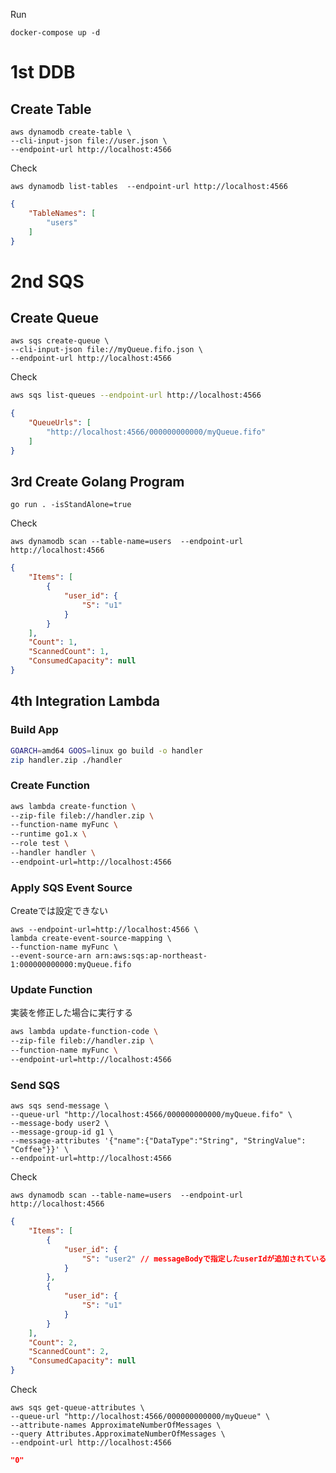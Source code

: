 Run
```
docker-compose up -d
```


# 1st DDB 
## Create Table
```shell
aws dynamodb create-table \
--cli-input-json file://user.json \
--endpoint-url http://localhost:4566
```

Check
```shell
aws dynamodb list-tables  --endpoint-url http://localhost:4566
```
```json
{
    "TableNames": [
        "users"
    ]
}
```

# 2nd SQS
## Create Queue
```shell
aws sqs create-queue \
--cli-input-json file://myQueue.fifo.json \
--endpoint-url http://localhost:4566
```
Check
```sh
aws sqs list-queues --endpoint-url http://localhost:4566
```
```json
{
    "QueueUrls": [
        "http://localhost:4566/000000000000/myQueue.fifo"
    ]
}
```

## 3rd Create Golang Program

```shell
go run . -isStandAlone=true 
```

Check
```shell
aws dynamodb scan --table-name=users  --endpoint-url http://localhost:4566
```
```json
{
    "Items": [
        {
            "user_id": {
                "S": "u1"
            }
        }
    ],
    "Count": 1,
    "ScannedCount": 1,
    "ConsumedCapacity": null
}
```

## 4th Integration Lambda
### Build App
```sh
GOARCH=amd64 GOOS=linux go build -o handler
zip handler.zip ./handler
```

### Create Function
```sh
aws lambda create-function \
--zip-file fileb://handler.zip \
--function-name myFunc \
--runtime go1.x \
--role test \
--handler handler \
--endpoint-url=http://localhost:4566 
```
### Apply SQS Event Source
Createでは設定できない
```
aws --endpoint-url=http://localhost:4566 \
lambda create-event-source-mapping \
--function-name myFunc \
--event-source-arn arn:aws:sqs:ap-northeast-1:000000000000:myQueue.fifo
```

### Update Function
実装を修正した場合に実行する
```sh
aws lambda update-function-code \
--zip-file fileb://handler.zip \
--function-name myFunc \
--endpoint-url=http://localhost:4566 
```

### Send SQS
```shell
aws sqs send-message \
--queue-url "http://localhost:4566/000000000000/myQueue.fifo" \
--message-body user2 \
--message-group-id g1 \
--message-attributes '{"name":{"DataType":"String", "StringValue": "Coffee"}}' \
--endpoint-url=http://localhost:4566 
```
 

Check
```shell
aws dynamodb scan --table-name=users  --endpoint-url http://localhost:4566
```
```json
{
    "Items": [
        {
            "user_id": {
                "S": "user2" // messageBodyで指定したuserIdが追加されている
            }
        },
        {
            "user_id": {
                "S": "u1"
            }
        }
    ],
    "Count": 2,
    "ScannedCount": 2,
    "ConsumedCapacity": null
}
```

Check
```shell
aws sqs get-queue-attributes \
--queue-url "http://localhost:4566/000000000000/myQueue" \
--attribute-names ApproximateNumberOfMessages \
--query Attributes.ApproximateNumberOfMessages \
--endpoint-url http://localhost:4566
```
```json
"0"
```